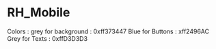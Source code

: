 # RH_Mobile
Colors :
grey for background : 0xff373447
Blue for Buttons : xff2496AC
Grey for Texts : 0xffD3D3D3

